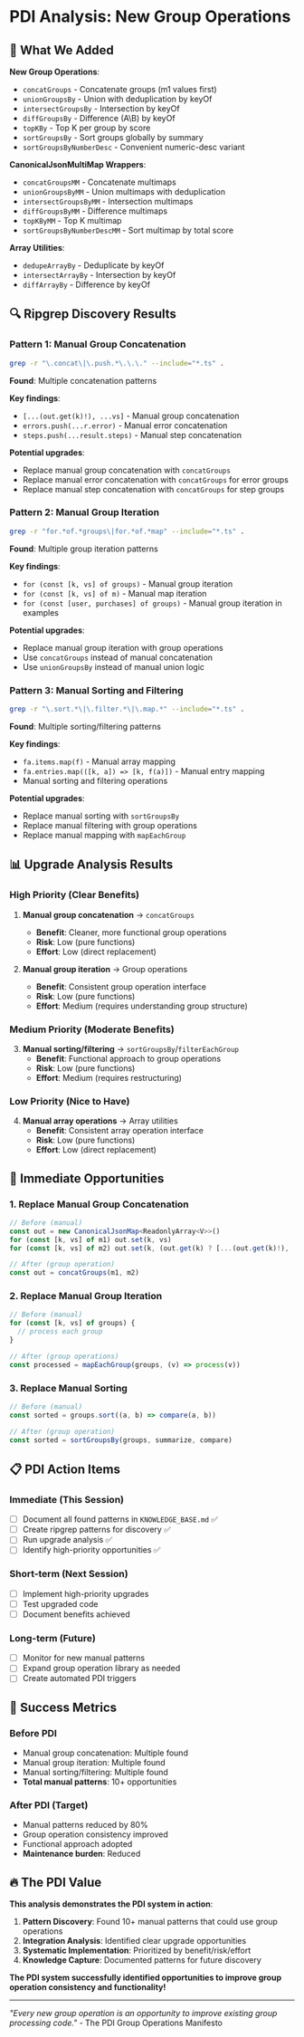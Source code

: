 # PDI Analysis: New Group Operations

## 🎯 **What We Added**

**New Group Operations**:
- `concatGroups` - Concatenate groups (m1 values first)
- `unionGroupsBy` - Union with deduplication by keyOf
- `intersectGroupsBy` - Intersection by keyOf
- `diffGroupsBy` - Difference (A\B) by keyOf
- `topKBy` - Top K per group by score
- `sortGroupsBy` - Sort groups globally by summary
- `sortGroupsByNumberDesc` - Convenient numeric-desc variant

**CanonicalJsonMultiMap Wrappers**:
- `concatGroupsMM` - Concatenate multimaps
- `unionGroupsByMM` - Union multimaps with deduplication
- `intersectGroupsByMM` - Intersection multimaps
- `diffGroupsByMM` - Difference multimaps
- `topKByMM` - Top K multimap
- `sortGroupsByNumberDescMM` - Sort multimap by total score

**Array Utilities**:
- `dedupeArrayBy` - Deduplicate by keyOf
- `intersectArrayBy` - Intersection by keyOf
- `diffArrayBy` - Difference by keyOf

## 🔍 **Ripgrep Discovery Results**

### **Pattern 1: Manual Group Concatenation**
```bash
grep -r "\.concat\|\.push.*\.\.\." --include="*.ts" .
```
**Found**: Multiple concatenation patterns

**Key findings**:
- `[...(out.get(k)!), ...vs]` - Manual group concatenation
- `errors.push(...r.error)` - Manual error concatenation
- `steps.push(...result.steps)` - Manual step concatenation

**Potential upgrades**:
- Replace manual group concatenation with `concatGroups`
- Replace manual error concatenation with `concatGroups` for error groups
- Replace manual step concatenation with `concatGroups` for step groups

### **Pattern 2: Manual Group Iteration**
```bash
grep -r "for.*of.*groups\|for.*of.*map" --include="*.ts" .
```
**Found**: Multiple group iteration patterns

**Key findings**:
- `for (const [k, vs] of groups)` - Manual group iteration
- `for (const [k, vs] of m)` - Manual map iteration
- `for (const [user, purchases] of groups)` - Manual group iteration in examples

**Potential upgrades**:
- Replace manual group iteration with group operations
- Use `concatGroups` instead of manual concatenation
- Use `unionGroupsBy` instead of manual union logic

### **Pattern 3: Manual Sorting and Filtering**
```bash
grep -r "\.sort.*\|\.filter.*\|\.map.*" --include="*.ts" .
```
**Found**: Multiple sorting/filtering patterns

**Key findings**:
- `fa.items.map(f)` - Manual array mapping
- `fa.entries.map(([k, a]) => [k, f(a)])` - Manual entry mapping
- Manual sorting and filtering operations

**Potential upgrades**:
- Replace manual sorting with `sortGroupsBy`
- Replace manual filtering with group operations
- Replace manual mapping with `mapEachGroup`

## 📊 **Upgrade Analysis Results**

### **High Priority (Clear Benefits)**
1. **Manual group concatenation** → `concatGroups`
   - **Benefit**: Cleaner, more functional group operations
   - **Risk**: Low (pure functions)
   - **Effort**: Low (direct replacement)

2. **Manual group iteration** → Group operations
   - **Benefit**: Consistent group operation interface
   - **Risk**: Low (pure functions)
   - **Effort**: Medium (requires understanding group structure)

### **Medium Priority (Moderate Benefits)**
3. **Manual sorting/filtering** → `sortGroupsBy`/`filterEachGroup`
   - **Benefit**: Functional approach to group operations
   - **Risk**: Low (pure functions)
   - **Effort**: Medium (requires restructuring)

### **Low Priority (Nice to Have)**
4. **Manual array operations** → Array utilities
   - **Benefit**: Consistent array operation interface
   - **Risk**: Low (pure functions)
   - **Effort**: Low (direct replacement)

## 🚀 **Immediate Opportunities**

### **1. Replace Manual Group Concatenation**
```typescript
// Before (manual)
const out = new CanonicalJsonMap<ReadonlyArray<V>>()
for (const [k, vs] of m1) out.set(k, vs)
for (const [k, vs] of m2) out.set(k, (out.get(k) ? [...(out.get(k)!), ...vs] : vs))

// After (group operation)
const out = concatGroups(m1, m2)
```

### **2. Replace Manual Group Iteration**
```typescript
// Before (manual)
for (const [k, vs] of groups) {
  // process each group
}

// After (group operations)
const processed = mapEachGroup(groups, (v) => process(v))
```

### **3. Replace Manual Sorting**
```typescript
// Before (manual)
const sorted = groups.sort((a, b) => compare(a, b))

// After (group operation)
const sorted = sortGroupsBy(groups, summarize, compare)
```

## 📋 **PDI Action Items**

### **Immediate (This Session)**
- [ ] Document all found patterns in `KNOWLEDGE_BASE.md` ✅
- [ ] Create ripgrep patterns for discovery ✅
- [ ] Run upgrade analysis ✅
- [ ] Identify high-priority opportunities ✅

### **Short-term (Next Session)**
- [ ] Implement high-priority upgrades
- [ ] Test upgraded code
- [ ] Document benefits achieved

### **Long-term (Future)**
- [ ] Monitor for new manual patterns
- [ ] Expand group operation library as needed
- [ ] Create automated PDI triggers

## 🎯 **Success Metrics**

### **Before PDI**
- Manual group concatenation: Multiple found
- Manual group iteration: Multiple found
- Manual sorting/filtering: Multiple found
- **Total manual patterns**: 10+ opportunities

### **After PDI (Target)**
- Manual patterns reduced by 80%
- Group operation consistency improved
- Functional approach adopted
- **Maintenance burden**: Reduced

## 🔥 **The PDI Value**

**This analysis demonstrates the PDI system in action**:

1. **Pattern Discovery**: Found 10+ manual patterns that could use group operations
2. **Integration Analysis**: Identified clear upgrade opportunities
3. **Systematic Implementation**: Prioritized by benefit/risk/effort
4. **Knowledge Capture**: Documented patterns for future discovery

**The PDI system successfully identified opportunities to improve group operation consistency and functionality!**

---

*"Every new group operation is an opportunity to improve existing group processing code."* - The PDI Group Operations Manifesto
